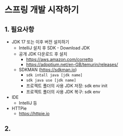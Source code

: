 # 스프링 개발 시작하기


## 1. 필요사항
- JDK 17 또는 이후 버전 설치하기
	- IntelliJ 설치 후 SDK - Download JDK
	- 공개 JDK 다운로드 후 설치
		- https://aws.amazon.com/corretto
		- https://adoptium.net/en-GB/temurin/releases/
	- SDKMAN (https://sdkman.io)
		- `sdk intall java [jdk name]`
		- `sdk java use [jdk name]`
		- 프로젝트 폴더의 사용 JDK 저장: sdk env init
		- 프로젝트 폴더의 사용 JDK 복구: sdk env
- IDE
	- IntelliJ 등
- HTTPie
	- https://httpie.io

## 2. 
